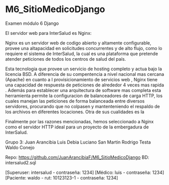 # M6_SitioMedicoDjango
Examen módulo 6 Django


El servidor web para InterSalud es Nginx:

  Nginx es  un servidor web de codigo abierto y altamente configurable, provee una altapacidad en solicitudes concurrentes y de alto flujo, 
como lo requiere el sistema de InterSalud, la cual es una  plataforma que pretende atender peticiones de todos los centros de salud del país.

 Esta tecnologia que provee un servicio de hosting completo y actua bajo la licencia BSD. A diferencia de  su compentencia a nivel nacional mas cercana  (Apache) 
en cuanto a l  provisicionamiento  de servicios web , Nginx tiene  una capacidad de respuesta de peticiones de alrededor 4 veces mas rapida . Además para establecer 
una arquitectura de software mas completa esta herramienta permite  la configuracion de balanceadores de carga HTTP, los cuales manejan las peticiones de forma
balanceada entre diversos servidores, procurando que no colpasen y mantenteniendo el respaldo de los archivos en diferentes locaciones. Otra de sus cualidades es la 

  Finalmente por las razones mencionadas, hemos seleccionado a Nginx como el servidor HTTP ideal para un proyecto de la embergadura de InterSalud.
  
  
  
  
  
  Grupo 3: Juan Arancibia
	  Luis Debia
	  Luciano San Martin
	  Rodrigo Testa
	  Waldo Conejo
	  
Repo: https://github.com/JuanArancibiaF/M6_SitioMedicoDjango
BD: intersalud2.sql

[Superuser: intersalud  - contraseña: 1234]
[Médico: luis  -  contraseña: 1234]
[Paciente: waldo - rut: 10123123-1 - contraseña: 1234]

